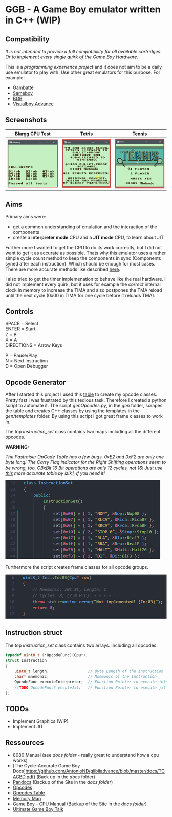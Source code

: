 # GGB - A Game Boy emulator written in C++ (WIP)

## Compatibility

*It is not intended to provide a full compatibility for all available cartridges.*
*Or to implement every single quirk of the Game Boy Hardware.*

This is a *programming experience project* and it does not aim to be a daily use emulator to play with. 
Use other great emulators for this purpose. For example:
- [Gambatte](https://github.com/sinamas/gambatte)
- [Sameboy](https://sameboy.github.io/)
- [BGB](http://bgb.bircd.org/)
- [Visualboy Advance](https://github.com/visualboyadvance-m/visualboyadvance-m)

## Screenshots

| Blargg CPU Test   |      Tetris      |  Tennis |
|-------------------|------------------|---------|
| ![cpu_instrs](pics/blargg-cpu_instrs.png) |  ![cpu_instrs](pics/Tetris.gif) | ![cpu_instrs](pics/Tennis.gif) |

## Aims

Primary aims were:
- get a common understanding of emulation and the interaction of the components
- create a **interpreter mode** CPU and a **JIT mode** CPU, to learn about JIT

Further more I wanted to get the CPU to do its work correctly, but I did not want to get it as accurate as possible.
Thats why this emulator uses a rather simple cycle count method to keep the components in sync (Components syned after each instruction).
Which should be enough for most cases. There are more accurate methods like described [here](https://gekkio.fi/blog/2015/mooneye-gb-a-gameboy-emulator-written-in-rust/). 

I also tried to get the timer implemenation to behave like the real hardware.
I did not implement every quirk, but it uses for example the *correct* internal clock in memory to increase the TIMA and
also postpones the TMA reload until the next cycle (0x00 in TIMA for one cycle before it reloads TMA).

## Controls

SPACE = Select  
ENTER = Start  
Z = B  
X = A  
DIRECTIONS = Arrow Keys  

P = Pause/Play  
N = Next instruction  
D = Open Debugger

## Opcode Generator

After I started this project I used this [table](http://www.pastraiser.com/cpu/gameboy/gameboy_opcodes.html) to create my opcode classes.
Pretty fast I was frustrated by this tedious task. Therefore I created a python script to automate it.
The script *genOpcodes.py*, in the *gen* folder, scrapes the table and creates C++ classes by using the templates in the *gen/templates* folder.
By using this script I got great frame classes to work in.

The top *instruction_set* class contains two maps including all the different opcodes.  

**WARNING:** 

*The Pastraiser OpCode Table has a few bugs. 0xE2 and 0xF2 are only one byte long! The Carry Flag indicator for the Right Shifting operations seem to be wrong, too. CBxBit 16 Bit operations are only 12 cycles, not 16! Just use [this](https://izik1.github.io/gbops/) more accurate table by izik1, if you need it!*

![instruction_set](pics/gen-instruction-set.png)

Furthermore the script creates frame classes for all opcode groups.  

![gen-group](pics/gen-group.png)

## Instruction struct

The top *instruction_set* class contains two arrays. Including all opcodes.

```cpp
typedef uint8_t (*OpcodeFunc)(Cpu*);
struct Instruction
{
    uint8_t length;                 // Byte Length of the Instruction
    char* mnemonic;                 // Mnemonic of the Instruction
    OpcodeFunc executeInterpreter;  // Function Pointer to execute interpreter mode for given opcode
    //TODO OpcodeFunc? eecuteJit;   // Function Pointer to execute jit mode for given opcode
};
```

## TODOs
- Implement Graphics    (WIP)
- Implement JIT

## Ressources

- 8080 Manual (see *docs folder* - really great to understand how a cpu works)
- [The Cycle-Accurate Game Boy Docs]https://github.com/AntonioND/giibiiadvance/blob/master/docs/TCAGBD.pdf) (Back up in the *docs* folder)
- [Pandocs](http://bgb.bircd.org/pandocs.htm) (Backup of the Site in the *docs folder*)
- [Opcodes](http://www.devrs.com/gb/files/opcodes.html)
- [Opcodes Table](http://www.pastraiser.com/cpu/gameboy/gameboy_opcodes.html)
- [Memory Map](http://gameboy.mongenel.com/dmg/asmmemmap.html)
- [Game Boy - CPU Manual](https://realboyemulator.files.wordpress.com/2013/01/gbcpuman.pdf) (Backup of the Site in the *docs folder*)
- [Ultimate Game Boy Talk](https://www.youtube.com/watch?v=HyzD8pNlpwI)